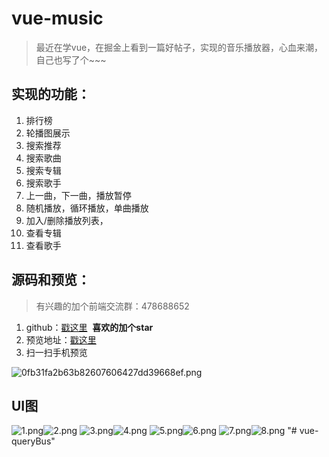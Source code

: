 # vue-music

> 最近在学vue，在掘金上看到一篇好帖子，实现的音乐播放器，心血来潮，自己也写了个~~~

## 实现的功能：
1. 排行榜
2. 轮播图展示
3. 搜索推荐
4. 搜索歌曲
5. 搜索专辑
6. 搜索歌手
7. 上一曲，下一曲，播放暂停
8. 随机播放，循环播放，单曲播放
9. 加入/删除播放列表，
10. 查看专辑
11. 查看歌手

## 源码和预览：

> 有兴趣的加个前端交流群：478688652

1. github：[戳这里](https://github.com/gaoxiaosong1113/vue-music)  **喜欢的加个star**
2. 预览地址：[戳这里](http://www.gxspp.com/web/vue-music)
3. 扫一扫手机预览

![0fb31fa2b63b82607606427dd39668ef.png](./src/assets/images/1.jpg)

## UI图

![1.png](./src/assets/images/2.png)![2.png](./src/assets/images/3.png)
![3.png](./src/assets/images/4.png)![4.png](./src/assets/images/5.png)
![5.png](./src/assets/images/6.png)![6.png](./src/assets/images/7.png)
![7.png](./src/assets/images/8.png)![8.png](./src/assets/images/9.png)
"# vue-queryBus" 
